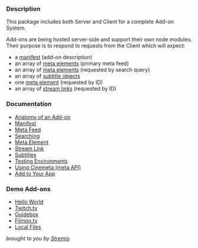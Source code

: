 ### Description

This package includes both Server and Client for a complete Add-on System.

Add-ons are being hosted server-side and support their own node modules. Their purpose is to respond to requests from the Client which will expect:

- a [manifest](/documents/manifest.md) (add-on description)
- an array of [meta elements](/documents/meta.element.md) (primary meta feed)
- an array of [meta elements](/documents/meta.element.md) (requested by search query)
- an array of [subtitle objects](/documents/subtitle.object.md)
- one [meta element](/documents/meta.element.md) (requested by ID)
- an array of [stream links](/documents/stream.link.md) (requested by ID)

### Documentation

- [Anatomy of an Add-on](/documents/anatomy.md)
- [Manifest](/documents/manifest.md)
- [Meta Feed](/documents/meta.feed.md)
- [Searching](/documents/meta.search.md)
- [Meta Element](/documents/meta.element.md)
- [Stream Link](/documents/stream.link.md)
- [Subtitles](/documents/subtitles.md)
- [Testing Environments](/documents/testing.md)
- [Using Cinemeta (meta API)](/documentation/using-cinemeta.md)
- [Add to Your App](/document/add.to.app.md)

### Demo Add-ons

- [Hello World](https://github.com/Ivshti/addon-helloworld)
- [Twitch.tv](https://github.com/jaruba/stremio-twitch)
- [Guidebox](http://github.com/Stremio/guidebox-stremio)
- [Filmon.tv](http://github.com/Stremio/filmon-stremio)
- [Local Files](http://github.com/Stremio/stremio-local-files)

_brought to you by [Stremio](http://www.strem.io/)_
